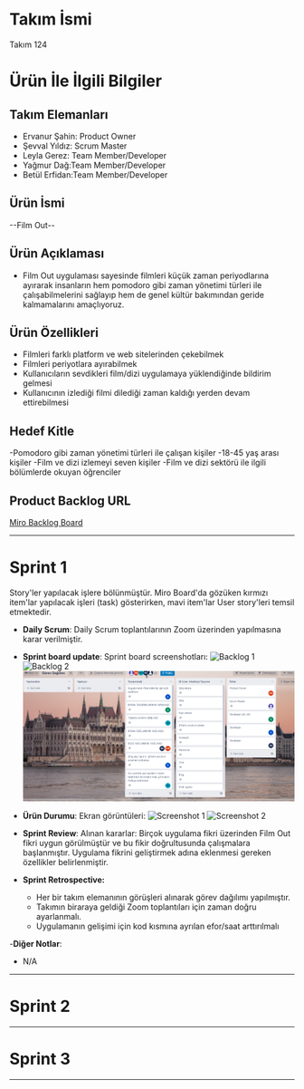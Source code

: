 # **Takım İsmi**

Takım 124

# Ürün İle İlgili Bilgiler

## Takım Elemanları

- Ervanur Şahin: Product Owner
- Şevval Yıldız: Scrum Master
- Leyla Gerez: Team Member/Developer
- Yağmur Dağ:Team Member/Developer
- Betül Erfidan:Team Member/Developer

## Ürün İsmi

--Film Out--

## Ürün Açıklaması

- Film Out uygulaması sayesinde filmleri küçük zaman periyodlarına ayırarak insanların hem pomodoro gibi zaman yönetimi türleri ile çalışabilmelerini sağlayıp hem de genel kültür bakımından geride kalmamalarını amaçlıyoruz.

## Ürün Özellikleri

- Filmleri farklı platform ve web sitelerinden çekebilmek
- Filmleri periyotlara ayırabilmek
- Kullanıcıların sevdikleri film/dizi uygulamaya yüklendiğinde bildirim gelmesi
- Kullanıcının izlediği filmi dilediği zaman kaldığı yerden devam ettirebilmesi

## Hedef Kitle

-Pomodoro gibi zaman yönetimi türleri ile çalışan kişiler
-18-45 yaş arası kişiler
-Film ve dizi izlemeyi seven kişiler
-Film ve dizi sektörü ile ilgili bölümlerde okuyan öğrenciler

## Product Backlog URL

[Miro Backlog Board](https://miro.com/app/board/uXjVOSSCpsI=/)

---
# Sprint 1

Story'ler yapılacak işlere bölünmüştür. Miro Board'da gözüken kırmızı item'lar yapılacak işleri (task) gösterirken, mavi item'lar User story'leri temsil etmektedir.

- **Daily Scrum**: Daily Scrum toplantılarının Zoom üzerinden yapılmasına karar verilmiştir. 

- **Sprint board update**: Sprint board screenshotları: 
![Backlog 1](https://raw.githubusercontent.com/OyunveUygulamaAkademisi/BootcampScrumTemplate/main/ProjectManagement/Sprint1Documents/backlog1.png) 
![Backlog 2](https://raw.githubusercontent.com/OyunveUygulamaAkademisi/BootcampScrumTemplate/main/ProjectManagement/Sprint1Documents/backlog2.png) 
![Backlog 3](https://raw.githubusercontent.com/OyunveUygulamaAkademisi/BootcampScrumTemplate/main/ProjectManagement/Sprint1Documents/backlog3.png)

- **Ürün Durumu**: Ekran görüntüleri:
  ![Screenshot 1](https://github.com/OyunveUygulamaAkademisi/BootcampScrumTemplate/blob/main/ProjectManagement/Sprint1Documents/productss1.png?raw=true)
  ![Screenshot 2](https://github.com/OyunveUygulamaAkademisi/BootcampScrumTemplate/blob/main/ProjectManagement/Sprint1Documents/productss2.png?raw=true)

- **Sprint Review**: 
Alınan kararlar: Birçok uygulama fikri üzerinden Film Out fikri uygun görülmüştür ve bu fikir doğrultusunda çalışmalara başlanmıştır. Uygulama fikrini geliştirmek adına eklenmesi gereken özellikler belirlenmiştir. 

- **Sprint Retrospective:**
  - Her bir takım elemanının görüşleri alınarak görev dağılımı yapılmıştır.
  - Takımın biraraya geldiği Zoom toplantıları için zaman doğru ayarlanmalı.
  - Uygulamanın gelişimi için kod kısmına ayrılan efor/saat arttırılmalı 

-**Diğer Notlar**:
- N/A

---

# Sprint 2


---

# Sprint 3

---
